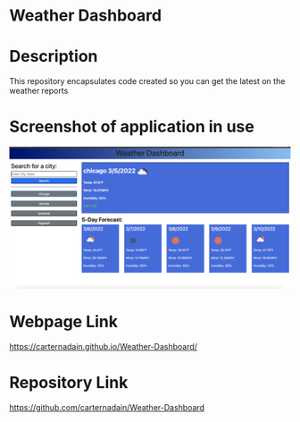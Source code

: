 # Weather Dashboard


# Description 
This repository encapsulates code created so you can get the latest on the weather reports 



# Screenshot of application in use
![Screen Shot of the App in use](/assets/images/app.png)


# Webpage Link 
https://carternadain.github.io/Weather-Dashboard/


# Repository Link
https://github.com/carternadain/Weather-Dashboard